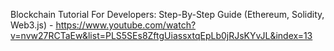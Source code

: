Blockchain Tutorial For Developers: Step-By-Step Guide (Ethereum, Solidity, Web3.js) - https://www.youtube.com/watch?v=nvw27RCTaEw&list=PLS5SEs8ZftgUiassxtqEpLb0jRJsKYvJL&index=13